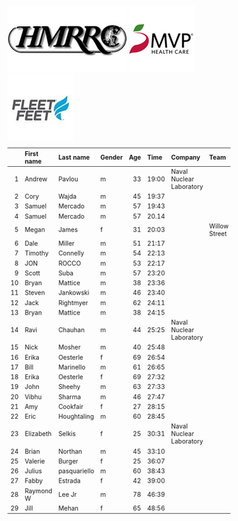 ![image](hmrrc_65h.jpg) ![image](MVP-1.jpg)  ![image](FF_Logo_Stacked_7-150x118.jpg)  

|    | First name   | Last name    | Gender   |   Age | Time   | Company                  | Team          |   age_grade |
|---:|:-------------|:-------------|:---------|------:|:-------|:-------------------------|:--------------|------------:|
|  1 | Andrew       | Pavlou       | m        |    33 | 19:00  | Naval Nuclear Laboratory |               |       68.06 |
|  2 | Cory         | Wajda        | m        |    45 | 19:37  |                          |               |       71.62 |
|  3 | Samuel       | Mercado      | m        |    57 | 19:43  |                          |               |       78.47 |
|  4 | Samuel       | Mercado      | m        |    57 | 20.14  |                          |               |       77.35 |
|  5 | Megan        | James        | f        |    31 | 20:03  |                          | Willow Street |       73.5  |
|  6 | Dale         | Miller       | m        |    51 | 21:17  |                          |               |       69.19 |
|  7 | Timothy      | Connelly     | m        |    54 | 22:13  |                          |               |       67.92 |
|  8 | JON          | ROCCO        | m        |    53 | 22:17  |                          |               |       67.16 |
|  9 | Scott        | Suba         | m        |    57 | 23:20  |                          |               |       66.3  |
| 10 | Bryan        | Mattice      | m        |    38 | 23:36  |                          |               |       56.5  |
| 11 | Steven       | Jankowski    | m        |    46 | 23:40  |                          |               |       59.82 |
| 12 | Jack         | Rightmyer    | m        |    62 | 24:11  |                          |               |       66.79 |
| 13 | Bryan        | Mattice      | m        |    38 | 24:15  |                          |               |       54.99 |
| 14 | Ravi         | Chauhan      | m        |    44 | 25:25  | Naval Nuclear Laboratory |               |       54.86 |
| 15 | Nick         | Mosher       | m        |    40 | 25:48  |                          |               |       52.45 |
| 16 | Erika        | Oesterle     | f        |    69 | 26:54  |                          |               |       77.23 |
| 17 | Bill         | Marinello    | m        |    61 | 26:65  |                          |               |       59.11 |
| 18 | Erika        | Oesterle     | f        |    69 | 27:32  |                          |               |       75.45 |
| 19 | John         | Sheehy       | m        |    63 | 27:33  |                          |               |       59.15 |
| 20 | Vibhu        | Sharma       | m        |    46 | 27:47  |                          |               |       50.96 |
| 21 | Amy          | Cookfair     | f        |    27 | 28:15  |                          |               |       52.15 |
| 22 | Eric         | Houghtaling  | m        |    60 | 28:45  |                          |               |       55.21 |
| 23 | Elizabeth    | Selkis       | f        |    25 | 30:31  | Naval Nuclear Laboratory |               |       48.28 |
| 24 | Brian        | Northan      | m        |    45 | 33:10  |                          |               |       42.36 |
| 25 | Valerie      | Burger       | f        |    25 | 36:07  |                          |               |       40.79 |
| 26 | Julius       | pasquariello | m        |    60 | 38:43  |                          |               |       41    |
| 27 | Fabby        | Estrada      | f        |    42 | 39:00  |                          |               |       39.29 |
| 28 | Raymond W    | Lee Jr       | m        |    78 | 46:39  |                          |               |       42.53 |
| 29 | Jill         | Mehan        | f        |    65 | 48:56  |                          |               |       40.25 |